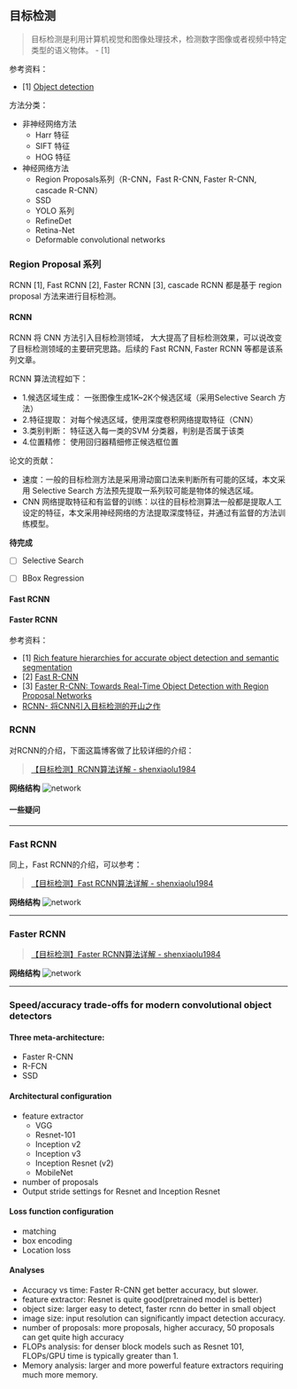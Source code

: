 
## 目标检测

> 目标检测是利用计算机视觉和图像处理技术，检测数字图像或者视频中特定类型的语义物体。 - [1]


参考资料：
- [1] [Object detection](https://en.wikipedia.org/wiki/Object_detection)

方法分类：
- 非神经网络方法
  - Harr 特征
  - SIFT 特征
  - HOG 特征
- 神经网络方法
  - Region Proposals系列（R-CNN，Fast R-CNN, Faster R-CNN, cascade R-CNN）
  - SSD
  - YOLO 系列
  - RefineDet
  - Retina-Net
  - Deformable convolutional networks 


### Region Proposal 系列

RCNN [1], Fast RCNN [2], Faster RCNN [3], cascade RCNN 都是基于 region proposal 方法来进行目标检测。

#### **RCNN**
RCNN 将 CNN 方法引入目标检测领域， 大大提高了目标检测效果，可以说改变了目标检测领域的主要研究思路。后续的 Fast RCNN, Faster RCNN 等都是该系列文章。

RCNN 算法流程如下：
- 1.候选区域生成： 一张图像生成1K~2K个候选区域（采用Selective Search 方法）
- 2.特征提取： 对每个候选区域，使用深度卷积网络提取特征（CNN）
- 3.类别判断： 特征送入每一类的SVM 分类器，判别是否属于该类
- 4.位置精修： 使用回归器精细修正候选框位置

论文的贡献：
- 速度：一般的目标检测方法是采用滑动窗口法来判断所有可能的区域，本文采用 Selective Search 方法预先提取一系列较可能是物体的候选区域。
- CNN 网络提取特征和有监督的训练：以往的目标检测算法一般都是提取人工设定的特征，本文采用神经网络的方法提取深度特征，并通过有监督的方法训练模型。

**待完成**
- [ ] Selective Search
- [ ] BBox Regression


#### **Fast RCNN**


#### **Faster RCNN**


参考资料：
- [1] [Rich feature hierarchies for accurate object detection and semantic segmentation](https://arxiv.org/abs/1311.2524)
- [2] [Fast R-CNN](https://arxiv.org/abs/1504.08083)
- [3] [Faster R-CNN: Towards Real-Time Object Detection with Region Proposal Networks](https://arxiv.org/abs/1506.01497)
- [RCNN- 将CNN引入目标检测的开山之作](https://zhuanlan.zhihu.com/p/23006190)


### RCNN
对RCNN的介绍，下面这篇博客做了比较详细的介绍：

>[【目标检测】RCNN算法详解  - shenxiaolu1984](https://blog.csdn.net/shenxiaolu1984/article/details/51066975#fn:1)


**网络结构**
![network](https://img-blog.csdn.net/20160405214721512)

#### 一些疑问

---
### Fast RCNN
同上，Fast RCNN的介绍，可以参考：

>[【目标检测】Fast RCNN算法详解  - shenxiaolu1984](https://blog.csdn.net/shenxiaolu1984/article/details/51036677)

**网络结构**
![network](https://img-blog.csdn.net/20160411214438672)


---
### Faster RCNN

>[【目标检测】Faster RCNN算法详解  - shenxiaolu1984](https://blog.csdn.net/shenxiaolu1984/article/details/51152614)

**网络结构**
![network](https://img-blog.csdn.net/20160415133947737)


---
### Speed/accuracy trade-offs for modern convolutional object detectors

#### Three meta-architecture:
- Faster R-CNN
- R-FCN
- SSD

#### Architectural configuration
- feature extractor
    - VGG
    - Resnet-101
    - Inception v2
    - Inception v3
    - Inception Resnet (v2)
    - MobileNet
- number of proposals
- Output stride settings for Resnet and Inception Resnet

#### Loss function configuration
- matching
- box encoding
- Location loss



#### Analyses
- Accuracy vs time: Faster R-CNN get better accuracy, but slower.
- feature extractor: Resnet is quite good(pretrained model is better)
- object size: larger easy to detect, faster rcnn do better in small object
- image size: input resolution can significantly impact detection accuracy.
- number of proposals: more proposals, higher accuracy, 50 proposals can get quite high accuracy
- FLOPs analysis: for denser block models such as Resnet 101, FLOPs/GPU time is typically greater than 1.
- Memory analysis: larger and more powerful feature extractors requiring much more memory.

